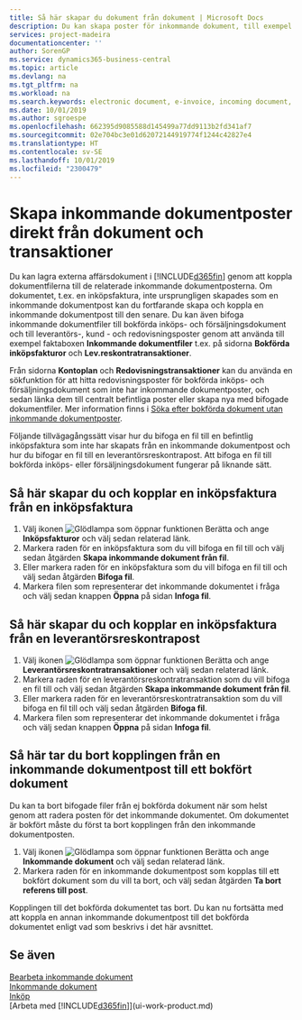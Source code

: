 ```yaml
---
title: Så här skapar du dokument från dokument | Microsoft Docs
description: Du kan skapa poster för inkommande dokument, till exempel e-fakturor och hantera OCR uppgifter, e-handel och dokumentutbyte.
services: project-madeira
documentationcenter: ''
author: SorenGP
ms.service: dynamics365-business-central
ms.topic: article
ms.devlang: na
ms.tgt_pltfrm: na
ms.workload: na
ms.search.keywords: electronic document, e-invoice, incoming document, OCR, ecommerce, document exchange, import invoice
ms.date: 10/01/2019
ms.author: sgroespe
ms.openlocfilehash: 662395d9085588d145499a77dd9113b2fd341af7
ms.sourcegitcommit: 02e704bc3e01d62072144919774f1244c42827e4
ms.translationtype: HT
ms.contentlocale: sv-SE
ms.lasthandoff: 10/01/2019
ms.locfileid: "2300479"
---
```

# <a name="create-incoming-document-records-directly-from-documents-and-entries"></a>Skapa inkommande dokumentposter direkt från dokument och transaktioner
Du kan lagra externa affärsdokument i [!INCLUDE[d365fin](includes/d365fin_md.md)] genom att koppla dokumentfilerna till de relaterade inkommande dokumentposterna. Om dokumentet, t.ex. en inköpsfaktura, inte ursprungligen skapades som en inkommande dokumentpost kan du fortfarande skapa och koppla en inkommande dokumentpost till den senare. Du kan även bifoga inkommande dokumentfiler till bokförda inköps- och försäljningsdokument och till leverantörs-, kund - och redovisningsposter genom att använda till exempel faktaboxen **Inkommande dokumentfiler** t.ex. på sidorna **Bokförda inköpsfakturor** och **Lev.reskontratransaktioner**.

Från sidorna **Kontoplan** och **Redovisningstransaktioner** kan du använda en sökfunktion för att hitta redovisningsposter för bokförda inköps- och försäljningsdokument som inte har inkommande dokumentposter, och sedan länka dem till centralt befintliga poster eller skapa nya med bifogade dokumentfiler. Mer information finns i [Söka efter bokförda dokument utan inkommande dokumentposter](across-how-find-posted-documents-without-income-document-records.md).

Följande tillvägagångssätt visar hur du bifoga en fil till en befintlig inköpsfaktura som inte har skapats från en inkommande dokumentpost och hur du bifogar en fil till en leverantörsreskontrapost. Att bifoga en fil till bokförda inköps- eller försäljningsdokument fungerar på liknande sätt.

## <a name="to-create-and-connect-an-incoming-document-record-from-a-purchase-invoice"></a>Så här skapar du och kopplar en inköpsfaktura från en inköpsfaktura
1. Välj ikonen ![Glödlampa som öppnar funktionen Berätta](media/ui-search/search_small.png "Glödlampa som öppnar funktionen Berätta") och ange **Inköpsfakturor** och välj sedan relaterad länk.
2. Markera raden för en inköpsfaktura som du vill bifoga en fil till och välj sedan åtgärden **Skapa inkommande dokument från fil**.
3. Eller markera raden för en inköpsfaktura som du vill bifoga en fil till och välj sedan åtgärden **Bifoga fil**.
4. Markera filen som representerar det inkommande dokumentet i fråga och välj sedan knappen **Öppna** på sidan **Infoga fil**.

## <a name="to-create-and-connect-an-incoming-document-record-from-a-vendor-ledger-entry"></a>Så här skapar du och kopplar en inköpsfaktura från en leverantörsreskontrapost
1. Välj ikonen ![Glödlampa som öppnar funktionen Berätta](media/ui-search/search_small.png "Berätta vad du vill göra") och ange **Leverantörsreskontratransaktioner** och välj sedan relaterad länk.
2. Markera raden för en leverantörsreskontratransaktion som du vill bifoga en fil till och välj sedan åtgärden **Skapa inkommande dokument från fil**.
3. Eller markera raden för en leverantörsreskontratransaktion som du vill bifoga en fil till och välj sedan åtgärden **Bifoga fil**.
4. Markera filen som representerar det inkommande dokumentet i fråga och välj sedan knappen **Öppna** på sidan **Infoga fil**.

## <a name="to-remove-a-connection-from-an-incoming-document-record-to-a-posted-document"></a>Så här tar du bort kopplingen från en inkommande dokumentpost till ett bokfört dokument
Du kan ta bort bifogade filer från ej bokförda dokument när som helst genom att radera posten för det inkommande dokumentet. Om dokumentet är bokfört måste du först ta bort kopplingen från den inkommande dokumentposten.

1. Välj ikonen ![Glödlampa som öppnar funktionen Berätta](media/ui-search/search_small.png "Berätta vad du vill göra") och ange **Inkommande dokument** och välj sedan relaterad länk.
2. Markera raden för en inkommande dokumentpost som kopplas till ett bokfört dokument som du vill ta bort, och välj sedan åtgärden **Ta bort referens till post**.

Kopplingen till det bokförda dokumentet tas bort. Du kan nu fortsätta med att koppla en annan inkommande dokumentpost till det bokförda dokumentet enligt vad som beskrivs i det här avsnittet.

## <a name="see-also"></a>Se även
[Bearbeta inkommande dokument](across-process-income-documents.md)  
[Inkommande dokument](across-income-documents.md)  
[Inköp](purchasing-manage-purchasing.md)  
[Arbeta med [!INCLUDE[d365fin](includes/d365fin_md.md)]](ui-work-product.md)
